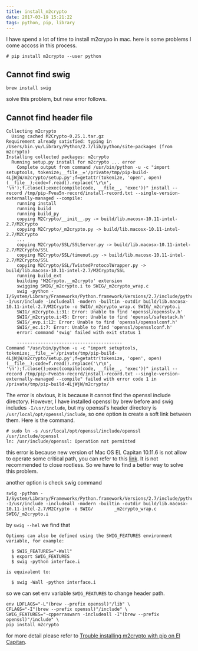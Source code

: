 ```yaml
---
title: install_m2crypto
date: 2017-03-19 15:21:22
tags: python, pip, library
---
```


I have spend a lot of time to install m2crypo in mac. here is some problems I come accoss in this process.

```shell
# pip install m2crypto --user python
```

## Cannot find swig
```
brew install swig
```
solve this problem, but new error follows.

## Cannot find header file

```
Collecting m2crypto
  Using cached M2Crypto-0.25.1.tar.gz
Requirement already satisfied: typing in /Users/bin.yu/Library/Python/2.7/lib/python/site-packages (from m2crypto)
Installing collected packages: m2crypto
  Running setup.py install for m2crypto ... error
    Complete output from command /usr/bin/python -u -c "import setuptools, tokenize;__file__='/private/tmp/pip-build-4LjWjW/m2crypto/setup.py';f=getattr(tokenize, 'open', open)(__file__);code=f.read().replace('\r\n', '\n');f.close();exec(compile(code, __file__, 'exec'))" install --record /tmp/pip-Fvea5n-record/install-record.txt --single-version-externally-managed --compile:
    running install
    running build
    running build_py
    copying M2Crypto/__init__.py -> build/lib.macosx-10.11-intel-2.7/M2Crypto
    copying M2Crypto/_m2crypto.py -> build/lib.macosx-10.11-intel-2.7/M2Crypto
    ...
    copying M2Crypto/SSL/SSLServer.py -> build/lib.macosx-10.11-intel-2.7/M2Crypto/SSL
    copying M2Crypto/SSL/timeout.py -> build/lib.macosx-10.11-intel-2.7/M2Crypto/SSL
    copying M2Crypto/SSL/TwistedProtocolWrapper.py -> build/lib.macosx-10.11-intel-2.7/M2Crypto/SSL
    running build_ext
    building 'M2Crypto.__m2crypto' extension
    swigging SWIG/_m2crypto.i to SWIG/_m2crypto_wrap.c
    swig -python -I/System/Library/Frameworks/Python.framework/Versions/2.7/include/python2.7 -I/usr/include -includeall -modern -builtin -outdir build/lib.macosx-10.11-intel-2.7/M2Crypto -o SWIG/_m2crypto_wrap.c SWIG/_m2crypto.i
    SWIG/_m2crypto.i:31: Error: Unable to find 'openssl/opensslv.h'
    SWIG/_m2crypto.i:45: Error: Unable to find 'openssl/safestack.h'
    SWIG/_evp.i:12: Error: Unable to find 'openssl/opensslconf.h'
    SWIG/_ec.i:7: Error: Unable to find 'openssl/opensslconf.h'
    error: command 'swig' failed with exit status 1
    
    ----------------------------------------
Command "/usr/bin/python -u -c "import setuptools, tokenize;__file__='/private/tmp/pip-build-4LjWjW/m2crypto/setup.py';f=getattr(tokenize, 'open', open)(__file__);code=f.read().replace('\r\n', '\n');f.close();exec(compile(code, __file__, 'exec'))" install --record /tmp/pip-Fvea5n-record/install-record.txt --single-version-externally-managed --compile" failed with error code 1 in /private/tmp/pip-build-4LjWjW/m2crypto/
```

The error is obvious, it is because it cannot find the openssl include directory. However, I have installed openssl by brew before and swig includes `-I/usr/include`, but my openssl's header directory is `/usr/local/opt/openssl/include`, so one option is create a soft link between them. Here is the command.

```
# sudo ln -s /usr/local/opt/openssl/include/openssl /usr/include/openssl
ln: /usr/include/openssl: Operation not permitted
```

this error is because new version of Mac OS EL Capitan 10.11.6 is not allow to operate some critical path, you can refer to this [link](http://apple.stackexchange.com/questions/196224/unix-ln-s-command-not-permitted-in-osx-el-capitan-beta3). It is not recommended to close rootless. So we have to find a better way to solve this problem.

another option is check swig command

```
swig -python -I/System/Library/Frameworks/Python.framework/Versions/2.7/include/python2.7 -I/usr/include -includeall -modern -builtin -outdir build/lib.macosx-10.11-intel-2.7/M2Crypto -o SWIG/        _m2crypto_wrap.c SWIG/_m2crypto.i
```

by `swig --hel` we find that

```
Options can also be defined using the SWIG_FEATURES environment variable, for example:

  $ SWIG_FEATURES="-Wall"
  $ export SWIG_FEATURES
  $ swig -python interface.i

is equivalent to: 

  $ swig -Wall -python interface.i 
```
so we can set env variable `SWIG_FEATURES` to change header path.

```
env LDFLAGS="-L"(brew --prefix openssl)"/lib" \
CFLAGS="-I"(brew --prefix openssl)"/include" \
SWIG_FEATURES="-cpperraswarn -includeall -I"(brew --prefix openssl)"/include" \
pip install m2crypto
```

for more detail please refer to [Trouble installing m2crypto with pip on El Capitan](http://stackoverflow.com/questions/33005354/trouble-installing-m2crypto-with-pip-on-el-capitan).

